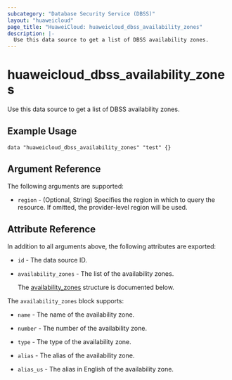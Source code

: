 ```yaml
---
subcategory: "Database Security Service (DBSS)"
layout: "huaweicloud"
page_title: "HuaweiCloud: huaweicloud_dbss_availability_zones"
description: |-
  Use this data source to get a list of DBSS availability zones.
---
```


# huaweicloud_dbss_availability_zones

Use this data source to get a list of DBSS availability zones.

## Example Usage

```hcl
data "huaweicloud_dbss_availability_zones" "test" {}
```

## Argument Reference

The following arguments are supported:

* `region` - (Optional, String) Specifies the region in which to query the resource.
  If omitted, the provider-level region will be used.

## Attribute Reference

In addition to all arguments above, the following attributes are exported:

* `id` - The data source ID.

* `availability_zones` - The list of the availability zones.

  The [availability_zones](#availability_zones_struct) structure is documented below.

<a name="availability_zones_struct"></a>
The `availability_zones` block supports:

* `name` - The name of the availability zone.

* `number` - The number of the availability zone.

* `type` - The type of the availability zone.

* `alias` - The alias of the availability zone.

* `alias_us` - The alias in English of the availability zone.
